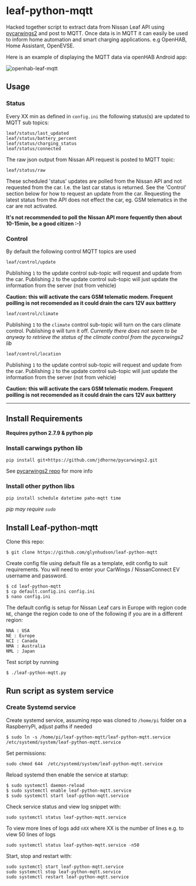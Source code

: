 # leaf-python-mqtt

Hacked together script to extract data from Nissan Leaf API using [pycarwings2](https://github.com/jdhorne/pycarwings2) and post to MQTT. Once data is in MQTT it can easily be used to inform home automation and smart charging applications. e.g OpenHAB, Home Assistant, OpenEVSE.

Here is an example of displaying the MQTT data via openHAB Android app:

![openhab-leaf-mqtt](openhab-leaf-mqtt.png)

## Usage

### Status

Every XX min as defined in `config.ini` the following status(s) are updated to MQTT sub topics:

```
leaf/status/last_updated
leaf/status/battery_percent
leaf/status/charging_status
leaf/status/connected
```

The raw json output from Nissan API request is posted to MQTT topic:

`leaf/status/raw`

These scheduled 'status' updates are polled from the Nissan API and not requested from the car. I.e. the last car status is returned. See the 'Control' section below for how to request an update from the car. Requesting the latest status from the API does not effect the car, eg. GSM telematics in the car are not activated.

**It's not recommended to poll the Nissan API more fequently then about 10-15min, be a good citizen :-)**

### Control

By default the following control MQTT topics are used


`leaf/control/update`

Publishing `1` to the update control sub-topic will request and update from the car.
Publishing `2` to the update control sub-topic will just update the information from the server (not from vehicle)

**Caution: this will activate the cars GSM telematic modem. Frequent poilling is not recomended as it could drain the cars 12V aux batttery**

`leaf/control/climate`

Publishing `1` to the `climate` control sub-topic will turn on the cars climate control. Publishing `0` will turn it off. *Currently there does not seem to be anyway to retrieve the status of the climate control from the pycarwings2 lib*

`leaf/control/location`

Publishing `1` to the update control sub-topic will request and update from the car.
Publishing `2` to the update control sub-topic will just update the information from the server (not from vehicle)

**Caution: this will activate the cars GSM telematic modem. Frequent poilling is not recomended as it could drain the cars 12V aux batttery**

***

## Install Requirements

**Requires python 2.7.9 & python pip**

### Install carwings python lib

`pip install git+https://github.com/jdhorne/pycarwings2.git`

See [pycarwings2 repo](https://github.com/jdhorne/pycarwings2) for more info

### Install other python libs

`pip install schedule datetime paho-mqtt time`

*pip may require `sudo`*


## Install Leaf-python-mqtt

Clone this repo:

`$ git clone https://github.com/glynhudson/leaf-python-mqtt`

Create config file using default file as a template, edit config to suit requirements. You will need to enter your CarWings / NissanConnect EV username and password.

```
$ cd leaf-python-mqtt
$ cp default.config.ini config.ini
$ nano config.ini
```

The default config is setup for Nissan Leaf cars in Europe with region code `NE`, change the region code to one of the following if you are in a different region:  

```
NNA : USA
NE : Europe
NCI : Canada
NMA : Australia
NML : Japan
```

Test script by running

`$ ./leaf-python-mqtt.py`

## Run script as system service

### Create Systemd service

Create systemd service, assuming repo was cloned to `/home/pi` folder on a RaspberryPi, adjust paths if needed

`$ sudo ln -s /home/pi/leaf-python-mqtt/leaf-python-mqtt.service /etc/systemd/system/leaf-python-mqtt.service`

Set permissions:

`sudo chmod 644  /etc/systemd/system/leaf-python-mqtt.service`

Reload systemd then enable the service at startup:

```
$ sudo systemctl daemon-reload
$ sudo systemctl enable leaf-python-mqtt.service
$ sudo systemctl start leaf-python-mqtt.service
```

Check service status and view log snippet with:

`sudo systemctl status leaf-python-mqtt.service`

To view more lines of logs add `nXX` where XX is the number of lines e.g. to view 50 lines of logs

`sudo systemctl status leaf-python-mqtt.service -n50`

Start, stop and restart with:

```
sudo systemctl start leaf-python-mqtt.service
sudo systemctl stop leaf-python-mqtt.service
sudo systemctl restart leaf-python-mqtt.service
```
